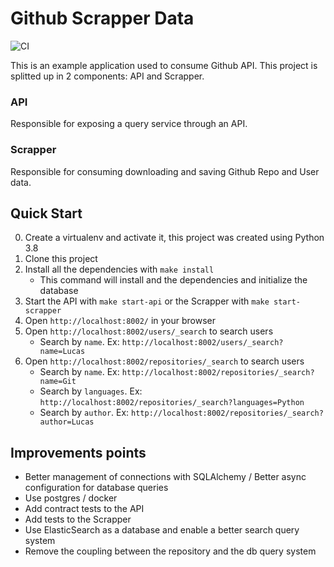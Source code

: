 # Github Scrapper Data
![CI](https://github.com/LucasMagnum/github_scrapper_example/workflows/CI/badge.svg)

This is an example application used to consume Github API.
This project is splitted up in 2 components: API and Scrapper.

### API
Responsible for exposing a query service through an API.


### Scrapper
Responsible for consuming downloading and saving Github Repo and User data.


## Quick Start

0. Create a virtualenv and activate it, this project was created using Python 3.8
1. Clone this project
2. Install all the dependencies with `make install`
    * This command will install and the dependencies and initialize the database
3. Start the API with `make start-api` or the Scrapper with `make start-scrapper`
4. Open `http://localhost:8002/` in your browser
5. Open `http://localhost:8002/users/_search` to search users
    * Search by `name`. Ex: `http://localhost:8002/users/_search?name=Lucas`
6. Open `http://localhost:8002/repositories/_search` to search users
    * Search by `name`. Ex: `http://localhost:8002/repositories/_search?name=Git`
    * Search by `languages`. Ex: `http://localhost:8002/repositories/_search?languages=Python`
    * Search by `author`. Ex: `http://localhost:8002/repositories/_search?author=Lucas`


## Improvements points
* Better management of connections with SQLAlchemy / Better async configuration for database queries
* Use postgres / docker
* Add contract tests to the API
* Add tests to the Scrapper
* Use ElasticSearch as a database and enable a better search query system
* Remove the coupling between the repository and the db query system
